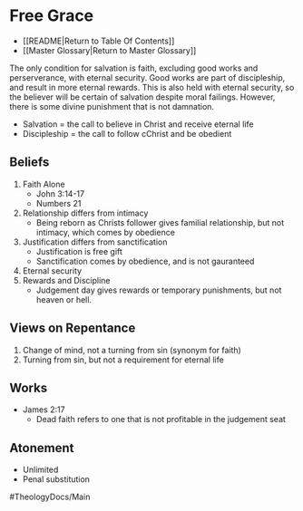 # Free Grace

- [[README|Return to Table Of Contents]]
- [[Master Glossary|Return to Master Glossary]]

The only condition for salvation is faith, excluding good works and perserverance, with eternal security. 
Good works are part of discipleship, and result in more eternal rewards.
This is also held with eternal security, so the believer will be certain of salvation despite moral failings. 
However, there is some divine punishment that is not damnation.

- Salvation = the call to believe in Christ and receive eternal life
- Discipleship = the call to follow cChrist and be obedient

## Beliefs
1. Faith Alone
    - John 3:14-17
    - Numbers 21
2. Relationship differs from intimacy
    - Being reborn as Christs follower gives familial relationship, but not intimacy, which comes by obedience
3. Justification differs from sanctification
    - Justification is free gift
    - Sanctification comes by obedience, and is not gauranteed
4. Eternal security
5. Rewards and Discipline
    - Judgement day gives rewards or temporary punishments, but not heaven or hell.

## Views on Repentance
1. Change of mind, not a turning from sin (synonym for faith)
2. Turning from sin, but not a requirement for eternal life

## Works
- James 2:17
    - Dead faith refers to one that is not profitable in the judgement seat

## Atonement
- Unlimited
- Penal substitution



#TheologyDocs/Main